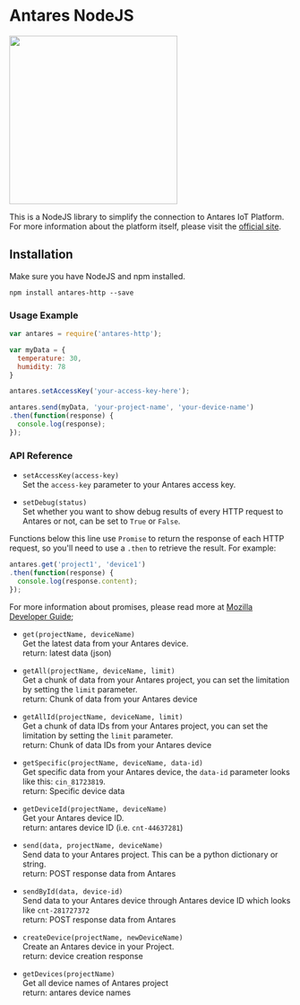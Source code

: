 # Antares NodeJS
<img src="https://antares.id/assets/img/antaresnode.png" width="300">  

This is a NodeJS library to simplify the connection to Antares IoT Platform. For more information about the platform itself, please visit the [official site](https://antares.id).  

## Installation
Make sure you have NodeJS and npm installed.
```
npm install antares-http --save
```

### Usage Example
```js
var antares = require('antares-http');

var myData = {
  temperature: 30,
  humidity: 78
}

antares.setAccessKey('your-access-key-here');

antares.send(myData, 'your-project-name', 'your-device-name')
.then(function(response) {
  console.log(response);
});
```

### API Reference
* `setAccessKey(access-key)`  
Set the `access-key` parameter to your Antares access key.  

* `setDebug(status)`  
Set whether you want to show debug results of every HTTP request to Antares or not, can be set to `True` or `False`.  

Functions below this line use `Promise` to return the response of each HTTP request, so you'll need to use a `.then` to retrieve the result. For example:
```js
antares.get('project1', 'device1')
.then(function(response) {
  console.log(response.content);
});
```
For more information about promises, please read more at [Mozilla Developer Guide](https://developer.mozilla.org/en-US/docs/Web/JavaScript/Guide/Using_promises);

* `get(projectName, deviceName)`  
    Get the latest data from your Antares device.  
    return: latest data (json)  
* `getAll(projectName, deviceName, limit)`  
    Get a chunk of data from your Antares project, you can set the limitation by setting the `limit` parameter.  
    return: Chunk of data from your Antares device  

* `getAllId(projectName, deviceName, limit)`  
    Get a chunk of data IDs from your Antares project, you can set the limitation by setting the `limit` parameter.  
    return: Chunk of data IDs from your Antares device  

* `getSpecific(projectName, deviceName, data-id)`  
    Get specific data from your Antares device, the `data-id` parameter looks like this: `cin_81723819`.  
    return: Specific device data  

* `getDeviceId(projectName, deviceName)`  
    Get your Antares device ID.  
    return: antares device ID (i.e. `cnt-44637281`)  

* `send(data, projectName, deviceName)`  
    Send data to your Antares project. This can be a python dictionary or string.  
    return: POST response data from Antares  

* `sendById(data, device-id)`  
    Send data to your Antares device through Antares device ID which looks like `cnt-281727372`  
    return: POST response data from Antares  

* `createDevice(projectName, newDeviceName)`  
    Create an Antares device in your Project.  
    return: device creation response  

* `getDevices(projectName)`  
    Get all device names of Antares project  
    return: antares device names  
